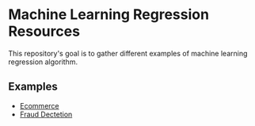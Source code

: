 # Machine Learning Regression Resources

This repository's goal is to gather different examples of machine learning regression algorithm.

## Examples

- [Ecommerce](https://github.com/vbrazo/machine-learning-regression/tree/master/ecommerce_customers)
- [Fraud Dectetion](https://github.com/vbrazo/machine-learning-regression/tree/master/fraud_detection)
